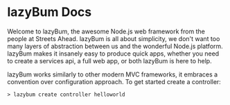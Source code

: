 # lazyBum Docs

Welcome to lazyBum, the awesome Node.js web framework from the people at Streets Ahead. lazyBum is all about simplicity, we don't want too many layers of abstraction between us and the wonderful Node.js platform. lazyBum makes it insanely easy to produce quick apps, whether you need to create a services api, a full web app, or both lazyBum is here to help.

lazyBum works similarly to other modern MVC frameworks, it embraces a convention over configuration approach. To get started create a controller:


	> lazybum create controller helloworld